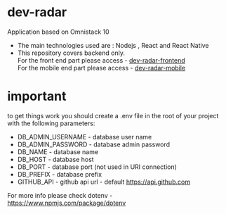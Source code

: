 # dev-radar
Application based on Omnistack 10 

- The main technologies used are : Nodejs , React and React Native
- This repository covers backend only. 
  <br> For the front end part please access - [dev-radar-frontend](https://github.com/mgiatti/dev-radar-frontend)
  <br> For the mobile end part please access - [dev-radar-mobile](https://github.com/mgiatti/dev-radar-mobile)

# important
to get things work you should create a .env file in the root of your project with the following parameters:

- DB_ADMIN_USERNAME - database user name
- DB_ADMIN_PASSWORD - database admin password
- DB_NAME - database name
- DB_HOST - database host
- DB_PORT - database port (not used in URI connection)
- DB_PREFIX - database prefix
- GITHUB_API - github api url - default https://api.github.com

For more info please check dotenv - https://www.npmjs.com/package/dotenv
